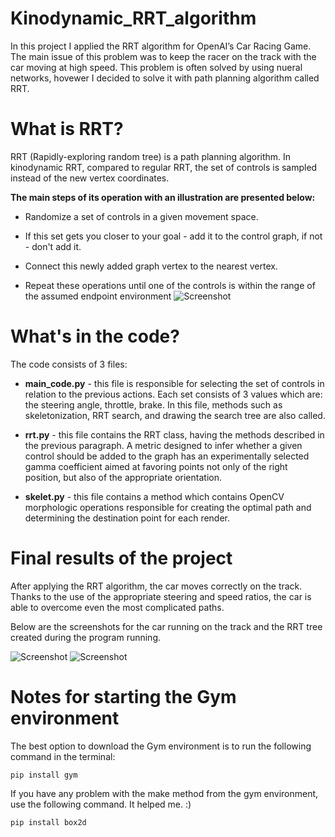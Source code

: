 # Kinodynamic_RRT_algorithm
In this project I applied the RRT algorithm for OpenAI’s Car Racing Game.
The main issue of this problem was to keep the racer on the track with the car moving at high speed.
This problem is often solved by using nueral networks, hovewer I decided to solve it with path planning algorithm called RRT.

# What is RRT?
RRT (Rapidly-exploring random tree) is a path planning algorithm. 
In kinodynamic RRT, compared to regular RRT, the set of controls is sampled instead of the new vertex coordinates.

**The main steps of its operation with an illustration are presented below:**

- Randomize a set of controls in a given movement space.

- If this set gets you closer to your goal - add it to the control graph, if not - don't add it.

- Connect this newly added graph vertex to the nearest vertex.

- Repeat these operations until one of the controls is within the range of the assumed endpoint environment 
![Screenshot](https://github.com/KRoszyk/Kinodynamic_RRT_algorithm/blob/master/images/graph.PNG)

# What's in the code?

The code consists of 3 files:

- **main_code.py** - this file is responsible for selecting the set of controls in relation to the previous actions. Each set consists of 3 values which are: the steering angle, throttle, brake. In this file, methods such as skeletonization, RRT search, and drawing the search tree are also called.

- **rrt.py** - this file contains the RRT class, having the methods described in the previous paragraph. A metric designed to infer whether a given control should be added to the graph has an experimentally selected gamma coefficient aimed at favoring points not only of the right position, but also of the appropriate orientation.

- **skelet.py** - this file contains a method which contains OpenCV morphologic operations responsible for creating the optimal path and determining the destination point for each render. 

# Final results of the project

After applying the RRT algorithm, the car moves correctly on the track. Thanks to the use of the appropriate steering and speed ratios, the car is able to overcome even the most complicated paths.


Below are the screenshots for the car running on the track and the RRT tree created during the program running.

![Screenshot](https://github.com/KRoszyk/Kinodynamic_RRT_algorithm/blob/master/images/racer.jpg)
![Screenshot](https://github.com/KRoszyk/Kinodynamic_RRT_algorithm/blob/master/images/rrt_graph.png)

# Notes for starting the Gym environment
The best option to download the Gym environment is to run the following command in the terminal:

```
pip install gym
```
If you have any problem with the make method from the gym environment, use the following command. It helped me. :)
```
pip install box2d
```
